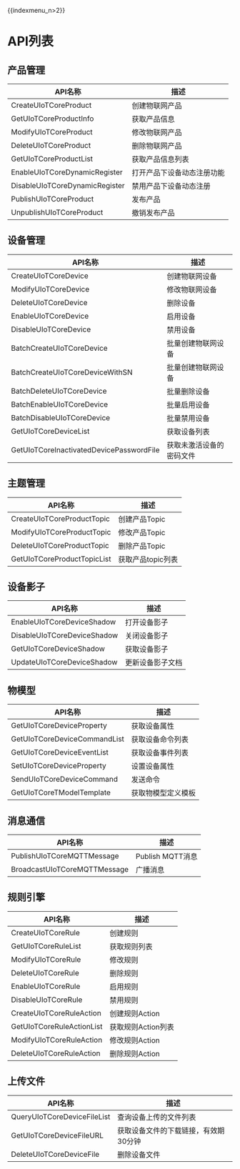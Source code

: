 {{indexmenu_n>2}}

# API列表

## 产品管理

|API名称 | 描述|
|---|---|
|CreateUIoTCoreProduct | 创建物联网产品|
|GetUIoTCoreProductInfo | 获取产品信息|
|ModifyUIoTCoreProduct | 修改物联网产品|
|DeleteUIoTCoreProduct | 删除物联网产品|
|GetUIoTCoreProductList | 获取产品信息列表|
|EnableUIoTCoreDynamicRegister | 打开产品下设备动态注册功能|
|DisableUIoTCoreDynamicRegister | 禁用产品下设备动态注册|
|PublishUIoTCoreProduct | 发布产品|
|UnpublishUIoTCoreProduct | 撤销发布产品|



## 设备管理
|API名称 | 描述|
|---|---|
|CreateUIoTCoreDevice | 创建物联网设备|
|ModifyUIoTCoreDevice | 修改物联网设备|
|DeleteUIoTCoreDevice | 删除设备|
|EnableUIoTCoreDevice | 启用设备|
|DisableUIoTCoreDevice | 禁用设备|
|BatchCreateUIoTCoreDevice | 批量创建物联网设备|
|BatchCreateUIoTCoreDeviceWithSN | 批量创建物联网设备|
|BatchDeleteUIoTCoreDevice | 批量删除设备|
|BatchEnableUIoTCoreDevice | 批量启用设备|
|BatchDisableUIoTCoreDevice | 批量禁用设备|
|GetUIoTCoreDeviceList | 获取设备列表|
|GetUIoTCoreInactivatedDevicePasswordFile | 获取未激活设备的密码文件|


## 主题管理

|API名称 | 描述|
|---|---|
|CreateUIoTCoreProductTopic | 创建产品Topic|
|ModifyUIoTCoreProductTopic | 修改产品Topic|
|DeleteUIoTCoreProductTopic | 删除产品Topic|
|GetUIoTCoreProductTopicList | 获取产品topic列表|


## 设备影子

|API名称 | 描述|
|---|---|
|EnableUIoTCoreDeviceShadow | 打开设备影子|
|DisableUIoTCoreDeviceShadow | 关闭设备影子|
|GetUIoTCoreDeviceShadow | 获取设备影子|
|UpdateUIoTCoreDeviceShadow | 更新设备影子文档|


## 物模型

|API名称 | 描述|
|---|---|
|GetUIoTCoreDeviceProperty | 获取设备属性|
|GetUIoTCoreDeviceCommandList | 获取设备命令列表|
|GetUIoTCoreDeviceEventList | 获取设备事件列表|
|SetUIoTCoreDeviceProperty | 设置设备属性|
|SendUIoTCoreDeviceCommand | 发送命令|
|GetUIoTCoreTModelTemplate | 获取物模型定义模板|


## 消息通信

|API名称 | 描述|
|---|---|
|PublishUIoTCoreMQTTMessage | Publish MQTT消息|
|BroadcastUIoTCoreMQTTMessage | 广播消息|

## 规则引擎

|API名称 | 描述|
|---|---|
|CreateUIoTCoreRule | 创建规则|
|GetUIoTCoreRuleList | 获取规则列表|
|ModifyUIoTCoreRule | 修改规则|
|DeleteUIoTCoreRule | 删除规则|
|EnableUIoTCoreRule | 启用规则|
|DisableUIoTCoreRule | 禁用规则|
|CreateUIoTCoreRuleAction | 创建规则Action|
|GetUIoTCoreRuleActionList | 获取规则Action列表|
|ModifyUIoTCoreRuleAction | 修改规则Action|
|DeleteUIoTCoreRuleAction | 删除规则Action|


## 上传文件

|API名称 | 描述|
|---|---|
|QueryUIoTCoreDeviceFileList | 查询设备上传的文件列表|
|GetUIoTCoreDeviceFileURL | 获取设备文件的下载链接，有效期30分钟|
|DeleteUIoTCoreDeviceFile | 删除设备文件|


